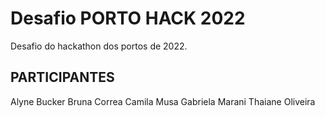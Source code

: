 # Desafio PORTO HACK 2022

Desafio do hackathon dos portos de 2022.

## PARTICIPANTES

Alyne Bucker
Bruna Correa
Camila Musa
Gabriela Marani
Thaiane Oliveira
